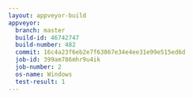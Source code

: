 ```yaml
---
layout: appveyor-build
appveyor:
  branch: master
  build-id: 46742747
  build-number: 482
  commit: 16c4a23f6eb2e7f63867e34e4ee31e99e515ed6d
  job-id: 399am786mhr9u4ik
  job-number: 2
  os-name: Windows
  test-result: 1
---
```

